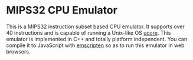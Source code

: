 # MIPS32 CPU Emulator

This is a MIPS32 instruction subset based CPU emulator. It supports over 40 instructions and is capable of running a Unix-like OS [ucore](https://github.com/chyyuu/ucore_os_lab). This emulator is implemented in C++ and totally platform independent. You can compile it to JavaScript with [emscripten](http://emscripten.org) so as to run this emulator in web browsers.

